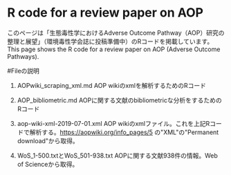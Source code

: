 # R code for a review paper on AOP 
このページは「生態毒性学におけるAdverse Outcome Pathway（AOP）研究の整理と展望」（環境毒性学会誌に投稿準備中）のRコードを掲載しています。
This page shows the R code for a review paper on AOP (Adverse Outcome Pathways).

#Fileの説明
1. AOPwiki_scraping_xml.md
AOP wikiのxmlを解析するためのRコード

2. AOP_bibliometric.md
AOPに関する文献のbibliometricな分析をするためのRコード

3. aop-wiki-xml-2019-07-01.xml
AOP wikiのxmlファイル。これを上記Rコードで解析する。https://aopwiki.org/info_pages/5 の"XML"の"Permanent download"から取得。

4. WoS_1-500.txtとWoS_501-938.txt
AOPに関する文献938件の情報。Web of Scienceから取得。
